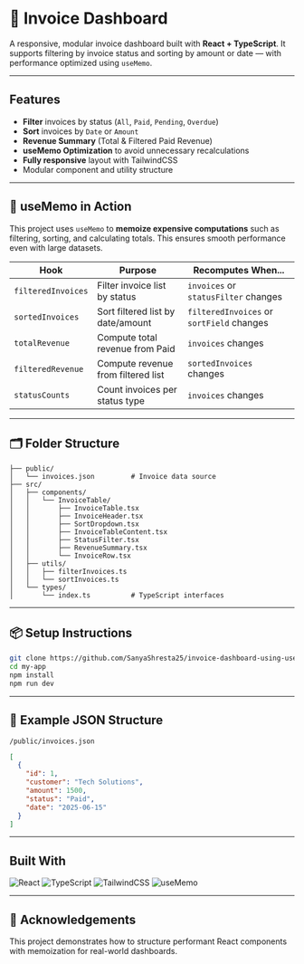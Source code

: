# 🧾 Invoice Dashboard

A responsive, modular invoice dashboard built with **React + TypeScript**.
It supports filtering by invoice status and sorting by amount or date — with performance optimized using `useMemo`.

---

## Features

* **Filter** invoices by status (`All`, `Paid`, `Pending`, `Overdue`)
* **Sort** invoices by `Date` or `Amount`
* **Revenue Summary** (Total & Filtered Paid Revenue)
* **useMemo Optimization** to avoid unnecessary recalculations
* **Fully responsive** layout with TailwindCSS
* Modular component and utility structure

---

## 🧠 useMemo in Action

This project uses `useMemo` to **memoize expensive computations** such as filtering, sorting, and calculating totals. This ensures smooth performance even with large datasets.

| Hook               | Purpose                            | Recomputes When...                        |
| ------------------ | ---------------------------------- | ----------------------------------------- |
| `filteredInvoices` | Filter invoice list by status      | `invoices` or `statusFilter` changes      |
| `sortedInvoices`   | Sort filtered list by date/amount  | `filteredInvoices` or `sortField` changes |
| `totalRevenue`     | Compute total revenue from Paid    | `invoices` changes                        |
| `filteredRevenue`  | Compute revenue from filtered list | `sortedInvoices` changes                  |
| `statusCounts`     | Count invoices per status type     | `invoices` changes                        |

---

## 🗂 Folder Structure

```
├── public/
│   └── invoices.json         # Invoice data source
├── src/
│   ├── components/
│   │   └── InvoiceTable/
│   │       ├── InvoiceTable.tsx
│   │       ├── InvoiceHeader.tsx
│   │       ├── SortDropdown.tsx
│   │       ├── InvoiceTableContent.tsx
│   │       ├── StatusFilter.tsx
│   │       ├── RevenueSummary.tsx
│   │       └── InvoiceRow.tsx
│   ├── utils/
│   │   ├── filterInvoices.ts
│   │   └── sortInvoices.ts
│   └── types/
│       └── index.ts          # TypeScript interfaces
```

---

## 📦 Setup Instructions

```bash
git clone https://github.com/SanyaShresta25/invoice-dashboard-using-useMemo.git
cd my-app
npm install
npm run dev
```

---

## 📄 Example JSON Structure

`/public/invoices.json`

```json
[
  {
    "id": 1,
    "customer": "Tech Solutions",
    "amount": 1500,
    "status": "Paid",
    "date": "2025-06-15"
  }
]
```

---

## Built With

![React](https://img.shields.io/badge/React-DBF3FA?style=flat\&logo=react\&logoColor=61DAFB)
![TypeScript](https://img.shields.io/badge/TypeScript-EAF4FF?style=flat\&logo=typescript\&logoColor=3178C6)
![TailwindCSS](https://img.shields.io/badge/TailwindCSS-F0FDFA?style=flat\&logo=tailwindcss\&logoColor=38B2AC)
![useMemo](https://img.shields.io/badge/useMemo-FAFAFA?style=flat\&logo=react\&logoColor=gray)

---

## 🙌 Acknowledgements

This project demonstrates how to structure performant React components with memoization for real-world dashboards.
